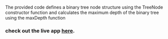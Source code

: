 The provided code defines a binary tree node structure using the TreeNode constructor function and calculates the maximum depth of the binary tree using the maxDepth function

### check out the live app [here](https://priyanka23-brs.github.io/array-assignment/).
